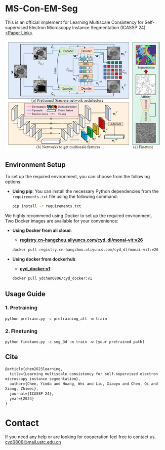 # MS-Con-EM-Seg
This is an official implement for Learning Multiscale Consistency for Self-supervised Electron Microscopy Instance Segmentation (ICASSP 24)
[\<Paper Link\>](https://arxiv.org/abs/2308.09917)

![The pipeline of our proposed methods](framework.png)

## Environment Setup

To set up the required environment, you can choose from the following options:

- **Using pip**:
  You can install the necessary Python dependencies from the `requirements.txt` file using the following command:

  ```bash
  pip install -r requirements.txt

We highly recommend using Docker to set up the required environment. Two Docker images are available for your convenience:

- **Using Docker from ali cloud**:
  - [**registry.cn-hangzhou.aliyuncs.com/cyd_dl/monai-vit:v26**](https://registry.cn-hangzhou.aliyuncs.com/cyd_dl/monai-vit:v26)
  
  ```bash
  docker pull registry.cn-hangzhou.aliyuncs.com/cyd_dl/monai-vit:v26
  
- **Using docker from dockerhub**:
  - [**cyd_docker:v1**](https://ydchen0806/cyd_docker:v1)
  
  ```bash
  docker pull ydchen0806/cyd_docker:v1

## Usage Guide

### 1. Pretraining
```
python pretrain.py -c pretraining_all -m train
```
### 2. Finetuning
```
python finetune.py -c seg_3d -m train -w [your pretrained path]
```

## Cite
```
@article{chen2023learning,
  title={Learning multiscale consistency for self-supervised electron microscopy instance segmentation},
  author={Chen, Yinda and Huang, Wei and Liu, Xiaoyu and Chen, Qi and Xiong, Zhiwei},
  journal={ICASSP 24},
  year={2024}
}
```
# Contact 
If you need any help or are looking for cooperation feel free to contact us. cyd0806@mail.ustc.edu.cn
